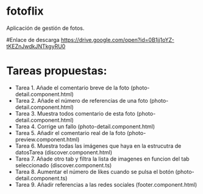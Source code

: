 # fotoflix
Aplicación de gestión de fotos.

#Enlace de descarga
https://drive.google.com/open?id=0B1jj1oYZ-tKEZnJwdkJNTkgyRU0

# Tareas propuestas: 
* Tarea 1. Añade el comentario breve de la foto   (photo-detail.component.html)
* Tarea 2. Añade el número de referencias de una foto  (photo-detail.component.html)
* Tarea 3. Muestra todos comentario de esta foto  (photo-detail.component.html)
* Tarea 4. Corrige un fallo  (photo-detail.component.html)
* Tarea 5. Añadir el comentario real de la foto (photo-preview.component.html)
* Tarea 6. Muestra todas las imágenes que haya en la estrucutra de datosTarea (discover.component.html)
* Tarea 7. Añade otro tab y filtra la lista de imagenes en funcion del tab seleccionado (discover.component.ts)
* Tarea 8. Aumentar el número de likes cuando se pulsa el botón (photo-detail.component.ts)
* Tarea 9. Añadir referencias a las redes sociales (footer.component.html)



